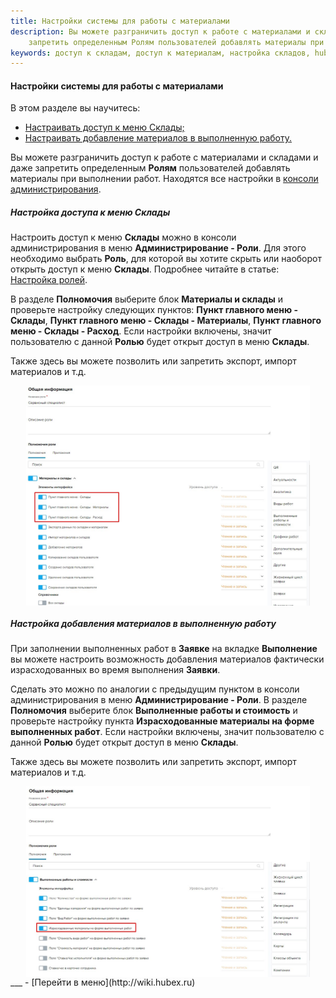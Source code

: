 ```yaml
---
title: Настройки системы для работы с материалами
description: Вы можете разграничить доступ к работе с материалами и складами, скрыть вкладку Необходимые материалы в Заявке и даже
    запретить определенным Ролям пользователей добавлять материалы при выполнении работ. Находятся все настройки в консоли администрирования.
keywords: доступ к складам, доступ к материалам, настройка складов, hubex, хабекс, хубекс, хабикс
---
```


#### Настройки системы для работы с материалами
В этом разделе вы научитесь:
<html>
<meta charset="utf-8">
<ul>
    <li><a href="#twrm">Настраивать доступ к меню Склады;</a></li>
    <li><a href="#mia">Настраивать добавление материалов в выполненную работу.</a></li>
   <!-- <li><a href="#mias">Настраивать доступ ко вкладке Необходимые материалы в Заявке.</a></li>-->

</ul>
</html>
<body>
<p>Вы можете разграничить доступ к работе с материалами и складами<!--, скрыть вкладку <strong>Необходимые материалы</strong> в <strong>Заявке</strong>--> и даже
    запретить определенным <strong>Ролям</strong> пользователей добавлять материалы при выполнении работ. Находятся все настройки в <a
            href="https://wiki.hubex.ru/docs/FAQ/RU/admin/HowToEnterTheAdmin.html">консоли администрирования</a>. </p>

<h5 id="twrm">Настройка доступа к меню Склады</h5>
<p>Настроить доступ к меню <strong>Склады</strong> можно в консоли администрирования в меню <strong>Администрирование - Роли</strong>. Для этого
    необходимо выбрать <strong>Роль</strong>, для которой вы хотите скрыть или наоборот открыть доступ к меню <strong>Склады</strong>. Подробнее читайте в
    статье: <a
            href="https://wiki.hubex.ru/docs/FAQ/RU/admin/Roles.html">Настройка ролей</a>.</p>
<p>В разделе <strong>Полномочия</strong> выберите блок <strong>Материалы и склады</strong> и проверьте настройку следующих пунктов: <strong>Пункт главного меню -
    Склады</strong>, <strong>Пункт главного меню - Склады - Материалы</strong>, <strong>Пункт главного меню - Склады - Расход</strong>. Если настройки включены,
    значит пользователю с данной <strong>Ролью</strong> будет открыт доступ в меню <strong>Склады</strong>.</p>
<p>Также здесь вы можете позволить или запретить экспорт, импорт материалов и т.д.</p>
<div>
    <img style="margin: 0 auto; display: block; max-width: 90%;"
         src="/attachments/images/FAQ/USER/SettingsWithMaterials/Role.jpg"/>
</div>


<h5 id="mia">Настройка добавления материалов в выполненную работу</h5>
<p>При заполнении выполненных работ в <strong>Заявке</strong> на вкладке <strong>Выполнение</strong> вы можете настроить возможность добавления материалов
    фактически израсходованных во время выполнения <strong>Заявки</strong>. </p>

<p>Сделать это можно по аналогии с предыдущим пунктом в консоли администрирования в меню <strong>Администрирование - Роли</strong>. В
    разделе <strong>Полномочия</strong> выберите блок <strong>Выполненные работы и стоимость</strong> и проверьте настройку пункта <strong>Израсходованные
    материалы на форме выполненных работ</strong>. Если настройки включены,
    значит пользователю с данной <strong>Ролью</strong> будет открыт доступ в меню <strong>Склады</strong>.</p>
<p>Также здесь вы можете позволить или запретить экспорт, импорт материалов и т.д.</p>

<div>
    <img style="margin: 0 auto; display: block; max-width: 90%;"
         src="/attachments/images/FAQ/USER/SettingsWithMaterials/Role2.jpg"/>
</div>

<!--
<h5 id="mias">Настрйока доступа ко вкладке Необходимые материалы в Заявке</h5>
<p>Вкладка <strong>Необходимые материалы</strong> может быть скрыта для видимости и заполнения как в web-, так и в
    мобильном приложении. Отобразить или скрыть
    вкладку можно в консоли администрирования в меню <strong>Настройки заявки - Поля на форме заявки</strong>. Настройка
    доступа устанавливается в разрезе <strong>Ролей</strong>
    и <strong>Стадий заявки</strong>. Выберите <strong>Роли</strong> и <strong>Стадии заявки</strong>. В таблице полей
    найдите поле <strong>Необходимые материалы на форме заявки</strong> и установите для
    него настройку в разрезе
    выбранных <strong>Ролей</strong> и <strong>Стадий заявки</strong> (<strong>RO (только для чтения)</strong> - вкладка будет доступна только для просмотра, <strong>RW (чтение и запись)</strong> -
    вкладка будет доступна для просмотра и редактирования, <strong>RWM (чтение и обязательная запись)</strong> - вкладка доступна для
    просмотра и обязательно должна быть отредактирована/заполнена). Подробнее читайте в
    статье: <a
            href="https://wiki.hubex.ru/docs/FAQ/RU/admin/ElementsOfInterface.html">Поля на форме заявки: настройка
        доступа к полям заявки</a>.</p>
<div>
    <img style="margin: 0 auto; display: block; max-width: 90%;"
         src="/attachments/images/FAQ/USER/SettingsWithMaterials/Role3.jpg"/>
</div>
-->

</body>
___
- [Перейти в меню](http://wiki.hubex.ru)

